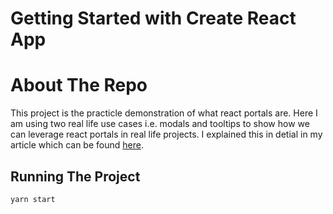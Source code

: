 # Getting Started with Create React App

# About The Repo

This project is the practicle demonstration of what react portals are. Here I am using two real life use cases i.e. modals and tooltips to show how we can leverage react portals in real life projects. I explained this in detial in my article which can be found [here](https://www.webwinx.com/2023/02/09/how-to-use-react-portals-using-real-life-usecases/).

## Running The Project

```bash
yarn start
```
